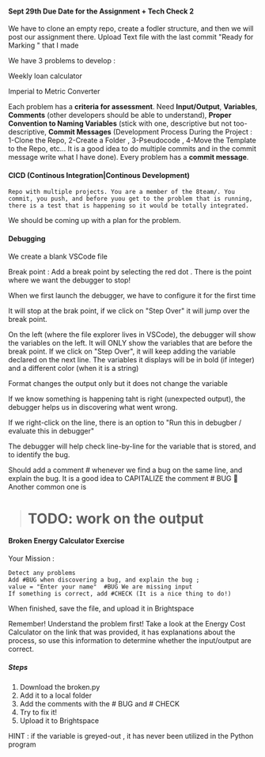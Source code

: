 

#### Sept 29th Due Date for the Assignment + Tech Check 2



We have to clone an empty repo, create a fodler structure, and then we will post our assignment there.  Upload Text file with the last commit "Ready for Marking " that I made 


We have 3 problems to develop : 

Weekly loan calculator

Imperial to Metric Converter 




Each problem has a **criteria for assessment**. Need **Input/Output**, **Variables**, **Comments** (other developers should be able to understand), **Proper Convention to Naming Variables** (stick with one, descriptive but not too-descriptive, **Commit Messages** (Development Process During the Project : 1-Clone the Repo, 2-Create a Folder , 3-Pseudocode , 4-Move the Template to the Repo, etc... It is a good idea to do multiple commits and in the commit message write what I have done). Every problem has a **commit message**. 

#### CICD (Continous Integration|Continous Development)

	Repo with multiple projects. You are a member of the 8team/. You commit, you push, and before yuou get to the problem that is running, there is a test that is happening so it would be totally integrated. 


We should be coming up with a plan for the problem. 
#### Debugging 


We create a blank VSCode file



Break point :  Add a break point by selecting the red dot . There is the point where we want the debugger to stop!

When we first launch the debugger, we have to configure it for the first time


It will stop at the brak point, if we click on "Step Over" it will jump over the break point. 


On the left (where the file explorer lives in VSCode), the debugger will show the variables on the left. It will ONLY show the variables that are before the break point. If we click on "Step Over", it will keep adding the variable declared on the next line. The variables it displays will be in bold (if integer) and a different color (when it is a string)


Format changes the output only but it does not change the variable 


If we know something is happening taht is right (unexpected output), the debugger helps us in discovering what went wrong. 


If we right-click on the line, there is an option to "Run this in debugber / evaluate this in debugger"


The debugger will help check line-by-line for the variable that is stored, and to identify the bug. 

Should add a comment # whenever we find a bug on the same line, and explain the bug. It is a good idea to CAPITALIZE the comment # BUG 🐛 
Another common one is 

> # TODO: work on the output


#### Broken Energy Calculator Exercise


Your Mission : 

	Detect any problems
	Add #BUG when discovering a bug, and explain the bug ; 
	value = "Enter your name"  #BUG We are missing input
	If something is correct, add #CHECK (It is a nice thing to do!)
When finished, save the file, and upload it in Brightspace 

Remember! Understand the problem first! Take a look at the Energy Cost Calculator on the link that was provided, it has explanations about the process, so use this information to determine whether the input/output are correct. 

##### Steps

1. Download the broken.py
2. Add it to a local folder
3. Add the comments with the   # BUG and # CHECK
4. Try to fix it!
5. Upload it to Brightspace

HINT : if the variable is greyed-out , it has never been utilized in the Python program 
 



















